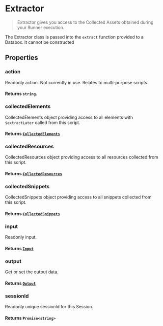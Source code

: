 # Extractor

> Extractor gives you access to the Collected Assets obtained during your Runner execution.

The Extractor class is passed into the `extract` function provided to a Databox. It cannot be constructed

## Properties

### action

Readonly action. Not currently in use. Relates to multi-purpose scripts.

#### **Returns** `string`.

### collectedElements

CollectedElements object providing access to all elements with `$extractLater` called from this script.

#### **Returns** [`CollectedElements`](/docs/databox/advanced-client/collected-elements)

### collectedResources

CollectedResources object providing access to all resources collected from this script.

#### **Returns** [`CollectedResources`](/docs/databox/advanced-client/collected-resources)

### collectedSnippets

CollectedSnippets object providing access to all snippets collected from this script.

#### **Returns** [`CollectedSnippets`](/docs/databox/advanced-client/collected-snippets)

### input

Readonly input.

#### **Returns** [`Input`](/docs/databox/basic-client/input)

### output

Get or set the output data.

#### **Returns** [`Output`](/docs/databox/basic-client/output)

### sessionId

Readonly unique sessionId for this Session.

#### **Returns** `Promise<string>`
